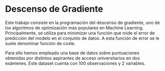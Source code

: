 # Descenso de Gradiente

Este trabajo consiste en la programación del descenso de gradiente, uno de los algoritmos de optimización más populares en Machine Learning. Principalmente, se utiliza para minimizar una función que mide el error de predicción del modelo en el conjunto de datos. A esta función de error se le suele denominar función de coste.

Para ello hemos empleado una base de datos sobre puntuaciones obtenidas por distintos aspirantes de acceso universitarios en dos exámenes. Este dataset cuenta con 100 observaciones y 2 variables.